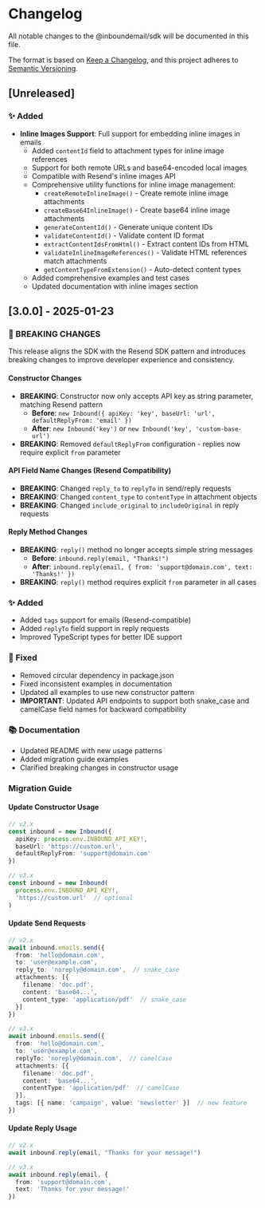 # Changelog

All notable changes to the @inboundemail/sdk will be documented in this file.

The format is based on [Keep a Changelog](https://keepachangelog.com/en/1.0.0/),
and this project adheres to [Semantic Versioning](https://semver.org/spec/v2.0.0.html).

## [Unreleased]

### ✨ Added
- **Inline Images Support**: Full support for embedding inline images in emails
  - Added `contentId` field to attachment types for inline image references
  - Support for both remote URLs and base64-encoded local images
  - Compatible with Resend's inline images API
  - Comprehensive utility functions for inline image management:
    - `createRemoteInlineImage()` - Create remote inline image attachments
    - `createBase64InlineImage()` - Create base64 inline image attachments
    - `generateContentId()` - Generate unique content IDs
    - `validateContentId()` - Validate content ID format
    - `extractContentIdsFromHtml()` - Extract content IDs from HTML
    - `validateInlineImageReferences()` - Validate HTML references match attachments
    - `getContentTypeFromExtension()` - Auto-detect content types
  - Added comprehensive examples and test cases
  - Updated documentation with inline images section

## [3.0.0] - 2025-01-23

### 🚨 BREAKING CHANGES

This release aligns the SDK with the Resend SDK pattern and introduces breaking changes to improve developer experience and consistency.

#### Constructor Changes
- **BREAKING**: Constructor now only accepts API key as string parameter, matching Resend pattern
  - **Before**: `new Inbound({ apiKey: 'key', baseUrl: 'url', defaultReplyFrom: 'email' })`
  - **After**: `new Inbound('key')` or `new Inbound('key', 'custom-base-url')`
- **BREAKING**: Removed `defaultReplyFrom` configuration - replies now require explicit `from` parameter

#### API Field Name Changes (Resend Compatibility)
- **BREAKING**: Changed `reply_to` to `replyTo` in send/reply requests
- **BREAKING**: Changed `content_type` to `contentType` in attachment objects
- **BREAKING**: Changed `include_original` to `includeOriginal` in reply requests

#### Reply Method Changes
- **BREAKING**: `reply()` method no longer accepts simple string messages
  - **Before**: `inbound.reply(email, "Thanks!")`
  - **After**: `inbound.reply(email, { from: 'support@domain.com', text: 'Thanks!' })`
- **BREAKING**: `reply()` method requires explicit `from` parameter in all cases

### ✨ Added
- Added `tags` support for emails (Resend-compatible)
- Added `replyTo` field support in reply requests
- Improved TypeScript types for better IDE support

### 🔧 Fixed
- Removed circular dependency in package.json
- Fixed inconsistent examples in documentation
- Updated all examples to use new constructor pattern
- **IMPORTANT**: Updated API endpoints to support both snake_case and camelCase field names for backward compatibility

### 📚 Documentation
- Updated README with new usage patterns
- Added migration guide examples
- Clarified breaking changes in constructor usage

### Migration Guide

#### Update Constructor Usage
```typescript
// v2.x
const inbound = new Inbound({
  apiKey: process.env.INBOUND_API_KEY!,
  baseUrl: 'https://custom.url',
  defaultReplyFrom: 'support@domain.com'
})

// v3.x
const inbound = new Inbound(
  process.env.INBOUND_API_KEY!,
  'https://custom.url'  // optional
)
```

#### Update Send Requests
```typescript
// v2.x
await inbound.emails.send({
  from: 'hello@domain.com',
  to: 'user@example.com',
  reply_to: 'noreply@domain.com',  // snake_case
  attachments: [{
    filename: 'doc.pdf',
    content: 'base64...',
    content_type: 'application/pdf'  // snake_case
  }]
})

// v3.x
await inbound.emails.send({
  from: 'hello@domain.com',
  to: 'user@example.com',
  replyTo: 'noreply@domain.com',  // camelCase
  attachments: [{
    filename: 'doc.pdf',
    content: 'base64...',
    contentType: 'application/pdf'  // camelCase
  }],
  tags: [{ name: 'campaign', value: 'newsletter' }]  // new feature
})
```

#### Update Reply Usage
```typescript
// v2.x
await inbound.reply(email, "Thanks for your message!")

// v3.x
await inbound.reply(email, {
  from: 'support@domain.com',
  text: 'Thanks for your message!'
})
```